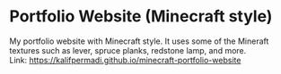 # Portfolio Website (Minecraft style)

My portfolio website with Minecraft style. It uses some of the Mineraft textures such as lever, spruce planks, redstone lamp, and more.  
Link: https://kalifpermadi.github.io/minecraft-portfolio-website
